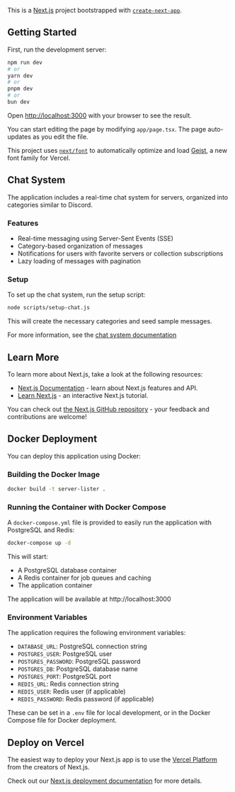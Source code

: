This is a [Next.js](https://nextjs.org) project bootstrapped with [`create-next-app`](https://nextjs.org/docs/app/api-reference/cli/create-next-app).

## Getting Started

First, run the development server:

```bash
npm run dev
# or
yarn dev
# or
pnpm dev
# or
bun dev
```

Open [http://localhost:3000](http://localhost:3000) with your browser to see the result.

You can start editing the page by modifying `app/page.tsx`. The page auto-updates as you edit the file.

This project uses [`next/font`](https://nextjs.org/docs/app/building-your-application/optimizing/fonts) to automatically optimize and load [Geist](https://vercel.com/font), a new font family for Vercel.

## Chat System

The application includes a real-time chat system for servers, organized into categories similar to Discord.

### Features
- Real-time messaging using Server-Sent Events (SSE)
- Category-based organization of messages
- Notifications for users with favorite servers or collection subscriptions
- Lazy loading of messages with pagination

### Setup

To set up the chat system, run the setup script:

```bash
node scripts/setup-chat.js
```

This will create the necessary categories and seed sample messages.

For more information, see the [chat system documentation](docs/chat-system.md)

## Learn More

To learn more about Next.js, take a look at the following resources:

- [Next.js Documentation](https://nextjs.org/docs) - learn about Next.js features and API.
- [Learn Next.js](https://nextjs.org/learn) - an interactive Next.js tutorial.

You can check out [the Next.js GitHub repository](https://github.com/vercel/next.js) - your feedback and contributions are welcome!

## Docker Deployment

You can deploy this application using Docker:

### Building the Docker Image

```bash
docker build -t server-lister .
```

### Running the Container with Docker Compose

A `docker-compose.yml` file is provided to easily run the application with PostgreSQL and Redis:

```bash
docker-compose up -d
```

This will start:
- A PostgreSQL database container
- A Redis container for job queues and caching
- The application container

The application will be available at http://localhost:3000

### Environment Variables

The application requires the following environment variables:

- `DATABASE_URL`: PostgreSQL connection string
- `POSTGRES_USER`: PostgreSQL user
- `POSTGRES_PASSWORD`: PostgreSQL password
- `POSTGRES_DB`: PostgreSQL database name
- `POSTGRES_PORT`: PostgreSQL port
- `REDIS_URL`: Redis connection string
- `REDIS_USER`: Redis user (if applicable)
- `REDIS_PASSWORD`: Redis password (if applicable)

These can be set in a `.env` file for local development, or in the Docker Compose file for Docker deployment.

## Deploy on Vercel

The easiest way to deploy your Next.js app is to use the [Vercel Platform](https://vercel.com/new?utm_medium=default-template&filter=next.js&utm_source=create-next-app&utm_campaign=create-next-app-readme) from the creators of Next.js.

Check out our [Next.js deployment documentation](https://nextjs.org/docs/app/building-your-application/deploying) for more details.
